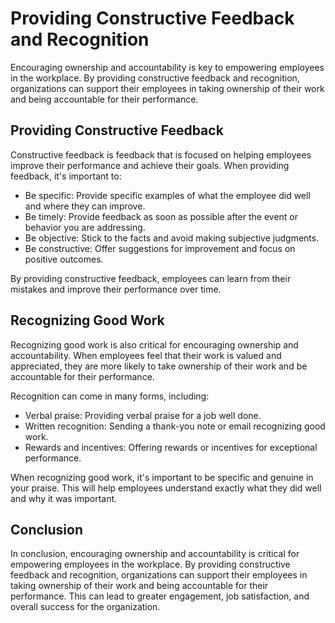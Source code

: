 # Providing Constructive Feedback and Recognition

Encouraging ownership and accountability is key to empowering employees in the workplace. By providing constructive feedback and recognition, organizations can support their employees in taking ownership of their work and being accountable for their performance.

Providing Constructive Feedback
-------------------------------

Constructive feedback is feedback that is focused on helping employees improve their performance and achieve their goals. When providing feedback, it's important to:

* Be specific: Provide specific examples of what the employee did well and where they can improve.
* Be timely: Provide feedback as soon as possible after the event or behavior you are addressing.
* Be objective: Stick to the facts and avoid making subjective judgments.
* Be constructive: Offer suggestions for improvement and focus on positive outcomes.

By providing constructive feedback, employees can learn from their mistakes and improve their performance over time.

Recognizing Good Work
---------------------

Recognizing good work is also critical for encouraging ownership and accountability. When employees feel that their work is valued and appreciated, they are more likely to take ownership of their work and be accountable for their performance.

Recognition can come in many forms, including:

* Verbal praise: Providing verbal praise for a job well done.
* Written recognition: Sending a thank-you note or email recognizing good work.
* Rewards and incentives: Offering rewards or incentives for exceptional performance.

When recognizing good work, it's important to be specific and genuine in your praise. This will help employees understand exactly what they did well and why it was important.

Conclusion
----------

In conclusion, encouraging ownership and accountability is critical for empowering employees in the workplace. By providing constructive feedback and recognition, organizations can support their employees in taking ownership of their work and being accountable for their performance. This can lead to greater engagement, job satisfaction, and overall success for the organization.
